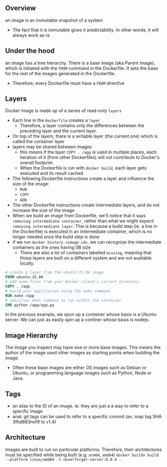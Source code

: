 
## Overview
an image is an immutable snapshot of a system
- The fact that it is immutable gives it predictability. In other words, it will always work as-is

## Under the hood
an image has a tree hierarchy. There is a base image (aka Parent Image), which is initiated with the `FROM` command in the Dockerfile. It sets the base for the rest of the images generated in the Dockerfile.
- Therefore, every Dockerfile must have a `FROM` directive

## Layers
Docker image is made up of a series of read-only `layers`
- Each line in the `dockerfile` creates a `layer`
	- Therefore, a layer contains only the differences between the preceding layer and the current layer.
- On top of the layers, there is a writable layer (the current one) which is called the container layer
- layers may be shared between images
	- this means if the layer `COPY . /app` is used in multiple places, each iteration of it (from other Dockerfiles) will not contribute to Docker's overall footprint.
	- When the Dockerfile is run with `docker build`, each layer gets executed and its result cached
- The following Dockerfile instructions create a layer and influence the size of the image:
	- `RUN`
	- `COPY`
	- `ADD`
- The other Dockerfile instructions create intermediate layers, and do not increase the size of the image
- When we build an image from Dockerfile, we'll notice that it says `removing intermediate container`, rather than what we might expect: `removing intermediate layer`. This is because a build step (ie. a line in the Dockerfile) is executed in an intermediate container, which is no longer needed once the build step is done
- if we run `docker history <image-id>`, we can recognize the intermediate containers as the ones having 0B size
	- There are also a lot of containers labelled `missing`, meaning that those layers are built on a different system and are not available locally.

```dockerfile
# create a layer from the ubuntu:15.04 image. 
FROM ubuntu:15.04
# add some files from your Docker client’s current directory. 
COPY . /app
# build your application using the make command. 
RUN make /app
# specifies what command to run within the container.
CMD python /app/app.py
```
In the previous example, we spun up a container whose basis is a Ubuntu server. We can just as easily spin up a continer whose basis is nodejs.

## Image Hierarchy
The image you inspect may have one or more base images. This means the author of the image used other images as starting points when building the image.
- Often these base images are either OS images such as Debian or Ubuntu, or programming language images such as Python, Node or Java.

## Tags
- an alias to the ID of an image. ie. they are just a a way to refer to a specific image
- anal: git tags can be used to refer to a specific commit (ex. map tag SHA 3fhd883nnf9 to v1.4)

## Architecture
Images are built to run on particular platforms. Therefore, their architectures must be specified while being built (e.g. `arm64`, `amd64`)
`docker buildx build --platform linux/amd64 -t neverforget-server:0.0.4 .`